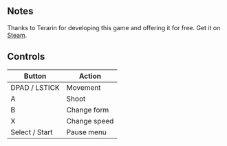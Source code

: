 ## Notes

Thanks to Terarin for developing this game and offering it for free. Get it on [Steam](https://store.steampowered.com/app/1180790/ImageStriker/).

## Controls

| Button | Action |
|--|--| 
|DPAD / LSTICK|Movement|
|A|Shoot|
|B|Change form|
|X|Change speed|
|Select / Start|Pause menu|


